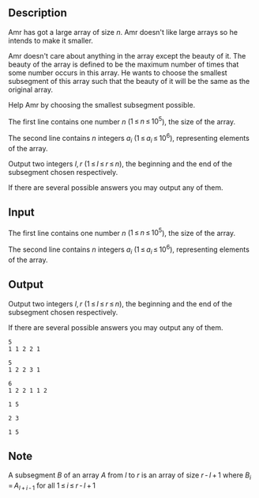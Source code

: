 ## Description

<div><p>Amr has got a large array of size <span class="tex-span"><i>n</i></span>. Amr doesn't like large arrays so he intends to make it smaller.</p><p>Amr doesn't care about anything in the array except the beauty of it. The beauty of the array is defined to be the maximum number of times that some number occurs in this array. He wants to choose the smallest subsegment of this array such that the beauty of it will be the same as the original array.</p><p>Help Amr by choosing the smallest subsegment possible.</p></div><div class="input-specification"><p>The first line contains one number <span class="tex-span"><i>n</i></span> (<span class="tex-span">1 ≤ <i>n</i> ≤ 10<sup class="upper-index">5</sup></span>), the size of the array.</p><p>The second line contains <span class="tex-span"><i>n</i></span> integers <span class="tex-span"><i>a</i><sub class="lower-index"><i>i</i></sub></span> (<span class="tex-span">1 ≤ <i>a</i><sub class="lower-index"><i>i</i></sub> ≤ 10<sup class="upper-index">6</sup></span>), representing elements of the array.</p></div><div class="output-specification"><p>Output two integers <span class="tex-span"><i>l</i>, <i>r</i></span> (<span class="tex-span">1 ≤ <i>l</i> ≤ <i>r</i> ≤ <i>n</i></span>), the beginning and the end of the subsegment chosen respectively.</p><p>If there are several possible answers you may output any of them. </p></div>

## Input

<p>The first line contains one number <span class="tex-span"><i>n</i></span> (<span class="tex-span">1 ≤ <i>n</i> ≤ 10<sup class="upper-index">5</sup></span>), the size of the array.</p><p>The second line contains <span class="tex-span"><i>n</i></span> integers <span class="tex-span"><i>a</i><sub class="lower-index"><i>i</i></sub></span> (<span class="tex-span">1 ≤ <i>a</i><sub class="lower-index"><i>i</i></sub> ≤ 10<sup class="upper-index">6</sup></span>), representing elements of the array.</p>

## Output

<p>Output two integers <span class="tex-span"><i>l</i>, <i>r</i></span> (<span class="tex-span">1 ≤ <i>l</i> ≤ <i>r</i> ≤ <i>n</i></span>), the beginning and the end of the subsegment chosen respectively.</p><p>If there are several possible answers you may output any of them. </p>





```input1
5
1 1 2 2 1

```




```input2
5
1 2 2 3 1

```




```input3
6
1 2 2 1 1 2

```




```output1
1 5
```




```output2
2 3
```




```output3
1 5
```



## Note

<p>A subsegment <span class="tex-span"><i>B</i></span> of an array <span class="tex-span"><i>A</i></span> from <span class="tex-span"><i>l</i></span> to <span class="tex-span"><i>r</i></span> is an array of size <span class="tex-span"><i>r</i> - <i>l</i> + 1</span> where <span class="tex-span"><i>B</i><sub class="lower-index"><i>i</i></sub> = <i>A</i><sub class="lower-index"><i>l</i> + <i>i</i> - 1</sub></span> for all <span class="tex-span">1 ≤ <i>i</i> ≤ <i>r</i> - <i>l</i> + 1</span></p>
